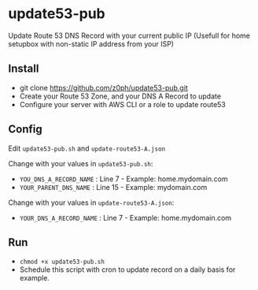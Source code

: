 # update53-pub
Update Route 53 DNS Record with your current public IP (Usefull for home setupbox with non-static IP address from your ISP)

## Install

- git clone https://github.com/z0ph/update53-pub.git
- Create your Route 53 Zone, and your DNS A Record to update
- Configure your server with AWS CLI or a role to update route53


## Config

Edit `update53-pub.sh` and `update-route53-A.json`

Change with your values in `update53-pub.sh`: 

- `YOU_DNS_A_RECORD_NAME` : Line 7 - Example: home.mydomain.com
- `YOUR_PARENT_DNS_NAME` : Line 15 - Example: mydomain.com

Change with your values in `update-route53-A.json`:

- `YOUR_DNS_A_RECORD_NAME` : Line 7 - Example: home.mydomain.com

## Run

- `chmod +x update53-pub.sh`
- Schedule this script with cron to update record on a daily basis for example.
